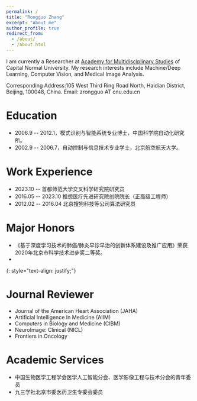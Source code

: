 ```yaml
---
permalink: /
title: "Rongguo Zhang"
excerpt: "About me"
author_profile: true
redirect_from: 
  - /about/
  - /about.html
---
```


I am currently a Researcher at [Academy for Multidisciplinary Studies](https://ams.cnu.edu.cn/index.htm) of Capital Normal University. 
My research interests include Machine/Deep Learning, Computer Vision, and Medical Image Analysis.

Corresponding Address:105 West Third Ring Road North, Haidian District, Beijing, 100048, China.
Email: zrongguo AT cnu.edu.cn

# Education
* 2006.9 -- 2012.1，模式识别与智能系统专业博士，中国科学院自动化研究所。
* 2002.9 -- 2006.7，自动控制与信息技术专业学士，北京航空航天大学。

# Work Experience
* 2023.10 -- 首都师范大学交叉科学研究院研究员
* 2016.05 -- 2023.10 推想医疗先进研究院创院院长（正高级工程师）
* 2012.02 -- 2016.04 北京搜狗科技等公司算法研究员

# Major Honors
* 《基于深度学习技术的肺癌/肺炎早诊早治的创新体系建设及推广应用》荣获2020年北京市科学技术进步奖二等奖。
* 

{: style="text-align: justify;"}

# Journal Reviewer
* Journal of the American Heart Association (JAHA)
* Artificial Intelligence In Medicine (AIIM)
* Computers in Biology and Medicine (CIBM)
* NeuroImage: Clinical  (NICL)
* Frontiers in Oncology

# Academic Services
* 中国生物医学工程学会医学人工智能分会、医学影像工程与技术分会的青年委员
* 九三学社北京市委医药卫生专委会委员

<script type="text/javascript" id="clstr_globe" src="//clustrmaps.com/globe.js?w=150&d=iEfoJ2a3aSRrfkkD55uM2xvtuLrHssd-k4OtzGp8_j8"></script>
